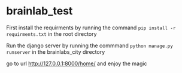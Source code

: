 # brainlab_test

First install the requirments by running the command `pip install -r requirments.txt` in the root directory

Run the django server by running the commmand   `python manage.py  runserver` in the brainlabs_city directory

go to url http://127.0.0.1:8000/home/ and enjoy the magic
